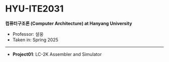 # HYU-ITE2031
**컴퓨터구조론 (Computer Architecture) at Hanyang University**
- Professor: 설웅
- Taken in: Spring 2025
----------------------------------------------------
* **Project01**: LC-2K Assembler and Simulator


